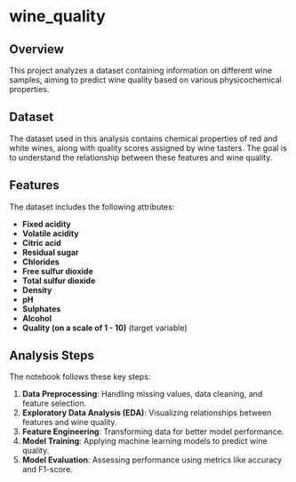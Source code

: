# wine_quality

## Overview
This project analyzes a dataset containing information on different wine samples, aiming to predict wine quality based on various physicochemical properties.

## Dataset
The dataset used in this analysis contains chemical properties of red and white wines, along with quality scores assigned by wine tasters. The goal is to understand the relationship between these features and wine quality.

## Features
The dataset includes the following attributes:
- **Fixed acidity**
- **Volatile acidity**
- **Citric acid**
- **Residual sugar**
- **Chlorides**
- **Free sulfur dioxide**
- **Total sulfur dioxide**
- **Density**
- **pH**
- **Sulphates**
- **Alcohol**
- **Quality (on a scale of 1 - 10)** (target variable)

## Analysis Steps
The notebook follows these key steps:
1. **Data Preprocessing**: Handling missing values, data cleaning, and feature selection.
2. **Exploratory Data Analysis (EDA)**: Visualizing relationships between features and wine quality.
3. **Feature Engineering**: Transforming data for better model performance.
4. **Model Training**: Applying machine learning models to predict wine quality.
5. **Model Evaluation**: Assessing performance using metrics like accuracy and F1-score.
